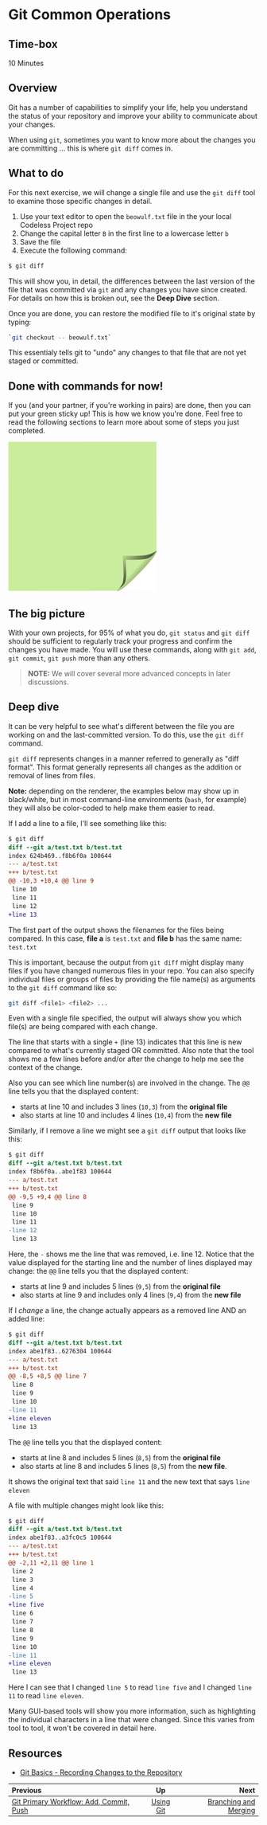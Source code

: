 <!-- begin auto-generated title section -->
# Git Common Operations
<!-- end auto-generated section -->


## Time-box

10 Minutes


## Overview

Git has a number of capabilities to simplify your life, help you understand the status of your repository and improve your ability to communicate about your changes.

When using `git`, sometimes you want to know more about the changes you are committing ... this is where `git diff` comes in.

## What to do

For this next exercise, we will change a single file and use the `git diff` tool to examine those specific changes in detail.

1. Use your text editor to open the `beowulf.txt` file in the your local Codeless Project repo
1. Change the capital letter `B` in the first line to a lowercase letter `b`
1. Save the file 
1. Execute the following command:

```bash
$ git diff
```

This will show you, in detail, the differences between the last version of the file that was committed via `git` and any changes you have since created. For details on how this is broken out, see the **Deep Dive** section.

Once you are done, you can restore the modified file to it's original state by typing:
```bash
`git checkout -- beowulf.txt`
```

This essentialy tells git to "undo" any changes to that file that are not yet staged or committed.

## Done with commands for now!

If you (and your partner, if you're working in pairs) are done, then you can put your green sticky up! This is how we know you're done. Feel free to read the following sections to learn more about some of steps you just completed.

![green sticky note](images/Sticky-Note-02-Green-300px.png)

## The big picture

With your own projects, for 95% of what you do, `git status` and `git diff` should be sufficient to regularly track your progress and confirm the changes you have made. You will use these commands, along with `git add`, `git commit`, `git push` more than any others.

> **NOTE:** We will cover several more advanced concepts in later discussions.

## Deep dive

It can be very helpful to see what's different between the file you are working on and the last-committed version. To do this, use the `git diff` command.

`git diff` represents changes in a manner referred to generally as "diff format". This format generally represents all changes as the addition or removal of lines from files.

**Note:** depending on the renderer, the examples below may show up in black/white, but in most command-line environments (`bash`, for example) they will also be color-coded to help make them easier to read.

If I add a line to a file, I'll see something like this:

```diff
$ git diff
diff --git a/test.txt b/test.txt
index 624b469..f8b6f0a 100644
--- a/test.txt
+++ b/test.txt
@@ -10,3 +10,4 @@ line 9
 line 10
 line 11
 line 12
+line 13
```

The first part of the output shows the filenames for the files being compared. In this case, **file a** is `test.txt` and **file b** has the same name: `test.txt`

This is important, because the output from `git diff` might display many files if you have changed numerous files in your repo. You can also specify individual files or groups of files by providing the file name(s) as arguments to the `git diff` command like so: 
```bash
git diff <file1> <file2> ...
```
Even with a single file specified, the output will always show you which file(s) are being compared with each change.

The line that starts with a single `+` (line 13) indicates that this line is new compared to what's currently staged OR committed. Also note that the tool shows me a few lines before and/or after the change to help me see the context of the change.

Also you can see which line number(s) are involved in the change. The `@@` line tells you that the displayed content:

* starts at line 10 and includes 3 lines (`10,3`) from the **original file**
* also starts at line 10 and includes 4 lines (`10,4`) from the **new file**

Similarly, if I remove a line we might see a `git diff` output that looks like this:

```diff
$ git diff
diff --git a/test.txt b/test.txt
index f8b6f0a..abe1f83 100644
--- a/test.txt
+++ b/test.txt
@@ -9,5 +9,4 @@ line 8
 line 9
 line 10
 line 11
-line 12
 line 13
```

Here, the `-` shows me the line that was removed, i.e. line 12. Notice that the value displayed for the starting line and the number of lines displayed may change: the `@@` line tells you that the displayed content:

* starts at line 9 and includes 5 lines (`9,5`) from the **original file**
* also starts at line 9 and includes only 4 lines (`9,4`) from the **new file**

If I *change* a line, the change actually appears as a removed line AND an added line:

```diff
$ git diff
diff --git a/test.txt b/test.txt
index abe1f83..6276304 100644
--- a/test.txt
+++ b/test.txt
@@ -8,5 +8,5 @@ line 7
 line 8
 line 9
 line 10
-line 11
+line eleven
 line 13
```

The `@@` line tells you that the displayed content: 

* starts at line 8 and includes 5 lines (`8,5`) from the **original file** 
* also starts at line 8 and includes 5 lines (`8,5`) from the **new file**.

It shows the original text that said `line 11` and the new text that says `line eleven`

A file with multiple changes might look like this:

```diff
$ git diff
diff --git a/test.txt b/test.txt
index abe1f83..a3fc0c5 100644
--- a/test.txt
+++ b/test.txt
@@ -2,11 +2,11 @@ line 1
 line 2
 line 3
 line 4
-line 5
+line five
 line 6
 line 7
 line 8
 line 9
 line 10
-line 11
+line eleven
 line 13
```

Here I can see that I changed `line 5` to read `line five` and I changed `line 11` to read `line eleven`.

Many GUI-based tools will show you more information, such as highlighting the individual characters in a line that were changed. Since this varies from tool to tool, it won't be covered in detail here.

## Resources

* [Git Basics - Recording Changes to the Repository](https://git-scm.com/book/en/v2/Git-Basics-Recording-Changes-to-the-Repository)

<!-- begin auto-generated nav-links section -->
| Previous | Up | Next |
|:---------|:---:|-----:|
| [Git Primary Workflow: Add, Commit, Push](./git_main_lifecycle.md) | [Using Git](./git_overview.md) | [Branching and Merging](./git_branch_merge.md) |
<!-- end auto-generated section -->
